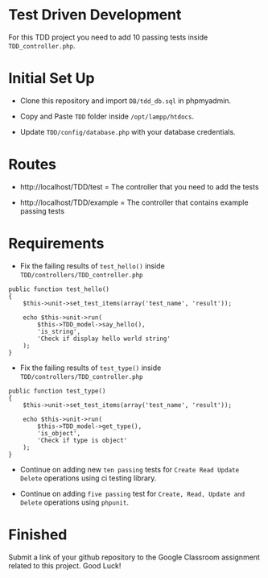 # Test Driven Development

For this TDD project you need to add 10 passing tests inside `TDD_controller.php`.

# Initial Set Up

* Clone this repository and import `DB/tdd_db.sql` in phpmyadmin.

* Copy and Paste `TDD` folder inside `/opt/lampp/htdocs`.

* Update `TDD/config/database.php` with your database credentials.

# Routes

* http://localhost/TDD/test = The controller that you need to add the tests

* http://localhost/TDD/example = The controller that contains example passing tests

# Requirements

* Fix the failing results of `test_hello()` inside `TDD/controllers/TDD_controller.php`

```
public function test_hello()
{
    $this->unit->set_test_items(array('test_name', 'result'));

    echo $this->unit->run(
        $this->TDD_model->say_hello(), 
        'is_string', 
        'Check if display hello world string'
    );
}
```

* Fix the failing results of `test_type()` inside `TDD/controllers/TDD_controller.php`

```
public function test_type()
{
    $this->unit->set_test_items(array('test_name', 'result'));

    echo $this->unit->run(
        $this->TDD_model->get_type(), 
        'is_object', 
        'Check if type is object'
    );
}
```

* Continue on adding new `ten passing` tests for `Create Read Update Delete` operations using ci testing library.

* Continue on adding `five passing` test for `Create, Read, Update and Delete` operations using `phpunit`.


# Finished

Submit a link of your github repository to the Google Classroom assignment related to this project. Good Luck!
